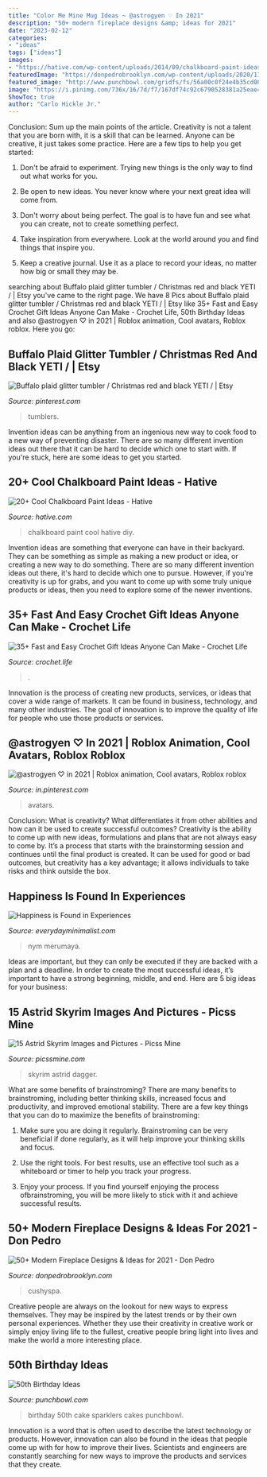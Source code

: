 ```yaml
---
title: "Color Me Mine Mug Ideas ~ @astrogyen ♡ In 2021"
description: "50+ modern fireplace designs &amp; ideas for 2021"
date: "2023-02-12"
categories:
- "ideas"
tags: ["ideas"]
images:
- "https://hative.com/wp-content/uploads/2014/09/chalkboard-paint-ideas/chalkboard-paint-ideas.jpg"
featuredImage: "https://donpedrobrooklyn.com/wp-content/uploads/2020/11/Modern-Fireplace-Makeover-with-Black-Porcelain-Tile.jpg"
featured_image: "http://www.punchbowl.com/gridfs/fs/56a00c0f24e4b35cd0000012-1453329423"
image: "https://i.pinimg.com/736x/16/7d/f7/167df74c92c6790528381a25eae4da0f.jpg"
ShowToc: true
author: "Carlo Hickle Jr."
---
```



Conclusion: Sum up the main points of the article.
Creativity is not a talent that you are born with, it is a skill that can be learned. Anyone can be creative, it just takes some practice. Here are a few tips to help you get started:
1. Don't be afraid to experiment. Trying new things is the only way to find out what works for you.

2. Be open to new ideas. You never know where your next great idea will come from.

3. Don't worry about being perfect. The goal is to have fun and see what you can create, not to create something perfect.

4. Take inspiration from everywhere. Look at the world around you and find things that inspire you.

5. Keep a creative journal. Use it as a place to record your ideas, no matter how big or small they may be.

	

		
searching about Buffalo plaid glitter tumbler / Christmas red and black YETI / | Etsy you've came to the right page. We have 8 Pics about Buffalo plaid glitter tumbler / Christmas red and black YETI / | Etsy like 35+ Fast and Easy Crochet Gift Ideas Anyone Can Make - Crochet Life, 50th Birthday Ideas and also @astrogyen ♡ in 2021 | Roblox animation, Cool avatars, Roblox roblox. Here you go:
		
    
## Buffalo Plaid Glitter Tumbler / Christmas Red And Black YETI / | Etsy

<img loading=lazy src="https://i.pinimg.com/736x/ac/a2/1f/aca21f96de3027d7550e889bf78bc869.jpg" onerror="this.onerror=null;this.src='https://tse2.mm.bing.net/th?id=OIP.9NhiElNrH4X4utoHcHpk6gHaHa&amp;pid=15.1';" alt="Buffalo plaid glitter tumbler / Christmas red and black YETI / | Etsy">

_Source: pinterest.com_

>tumblers. 

	

Invention ideas can be anything from an ingenious new way to cook food to a new way of preventing disaster. There are so many different invention ideas out there that it can be hard to decide which one to start with. If you're stuck, here are some ideas to get you started.

    
## 20+ Cool Chalkboard Paint Ideas - Hative

<img loading=lazy src="https://hative.com/wp-content/uploads/2014/09/chalkboard-paint-ideas/chalkboard-paint-ideas.jpg" onerror="this.onerror=null;this.src='https://tse2.mm.bing.net/th?id=OIP.OvVWvIkKNo14w2qpRABvcwHaQq&amp;pid=15.1';" alt="20+ Cool Chalkboard Paint Ideas - Hative">

_Source: hative.com_

>chalkboard paint cool hative diy. 

	

Invention ideas are something that everyone can have in their backyard. They can be something as simple as making a new product or idea, or creating a new way to do something. There are so many different invention ideas out there, it's hard to decide which one to pursue. However, if you're creativity is up for grabs, and you want to come up with some truly unique products or ideas, then you need to explore some of the newer inventions.

    
## 35+ Fast And Easy Crochet Gift Ideas Anyone Can Make - Crochet Life

<img loading=lazy src="https://cdn.crochet.life/wp-content/uploads/2020/10/Crochet-Gift-Patterns-20-768x1152.jpg" onerror="this.onerror=null;this.src='https://tse3.mm.bing.net/th?id=OIP.9AK-m-6ocCTHaiyfHylBuAHaLH&amp;pid=15.1';" alt="35+ Fast and Easy Crochet Gift Ideas Anyone Can Make - Crochet Life">

_Source: crochet.life_

>. 

	

Innovation is the process of creating new products, services, or ideas that cover a wide range of markets. It can be found in business, technology, and many other industries. The goal of innovation is to improve the quality of life for people who use those products or services.

    
## @astrogyen ♡ In 2021 | Roblox Animation, Cool Avatars, Roblox Roblox

<img loading=lazy src="https://i.pinimg.com/736x/16/7d/f7/167df74c92c6790528381a25eae4da0f.jpg" onerror="this.onerror=null;this.src='https://tse4.mm.bing.net/th?id=OIP.qq_tf9i1-ob1rpBOFVcTdgAAAA&amp;pid=15.1';" alt="@astrogyen ♡ in 2021 | Roblox animation, Cool avatars, Roblox roblox">

_Source: in.pinterest.com_

>avatars. 

	

Conclusion: What is creativity? What differentiates it from other abilities and how can it be used to create successful outcomes?
Creativity is the ability to come up with new ideas, formulations and plans that are not always easy to come by. It’s a process that starts with the brainstorming session and continues until the final product is created. It can be used for good or bad outcomes, but creativity has a key advantage; it allows individuals to take risks and think outside the box.

    
## Happiness Is Found In Experiences

<img loading=lazy src="https://www.everydayminimalist.com/wp-content/uploads/2015/02/paint-party-girl.jpg" onerror="this.onerror=null;this.src='https://tse1.mm.bing.net/th?id=OIP.WuOuzn6N6y_p4uQo1gthnQHaLF&amp;pid=15.1';" alt="Happiness is Found in Experiences">

_Source: everydayminimalist.com_

>nym merumaya. 

	

Ideas are important, but they can only be executed if they are backed with a plan and a deadline. In order to create the most successful ideas, it’s important to have a strong beginning, middle, and end. Here are 5 big ideas for your business: 

    
## 15 Astrid Skyrim Images And Pictures - Picss Mine

<img loading=lazy src="https://picssmine.com/wp-content/uploads/2020/08/Women-With-Dagger-Astrid-Skyrim.jpg" onerror="this.onerror=null;this.src='https://tse4.mm.bing.net/th?id=OIP.1KduYao2mT8zetmSvkqh-QHaKI&amp;pid=15.1';" alt="15 Astrid Skyrim Images and Pictures - Picss Mine">

_Source: picssmine.com_

>skyrim astrid dagger. 

	

What are some benefits of brainstroming?
There are many benefits to brainstroming, including better thinking skills, increased focus and productivity, and improved emotional stability. There are a few key things that you can do to maximize the benefits of brainstroming:
1. Make sure you are doing it regularly. Brainstroming can be very beneficial if done regularly, as it will help improve your thinking skills and focus.

2. Use the right tools. For best results, use an effective tool such as a whiteboard or timer to help you track your progress.

3. Enjoy your process. If you find yourself enjoying the process ofbrainstroming, you will be more likely to stick with it and achieve successful results.

    
## 50+ Modern Fireplace Designs &amp; Ideas For 2021 - Don Pedro

<img loading=lazy src="https://donpedrobrooklyn.com/wp-content/uploads/2020/11/Modern-Fireplace-Makeover-with-Black-Porcelain-Tile.jpg" onerror="this.onerror=null;this.src='https://tse4.mm.bing.net/th?id=OIP.OOIAiY29iz5YYbietRaPBwHaKh&amp;pid=15.1';" alt="50+ Modern Fireplace Designs &amp; Ideas for 2021 - Don Pedro">

_Source: donpedrobrooklyn.com_

>cushyspa. 

	

Creative people are always on the lookout for new ways to express themselves. They may be inspired by the latest trends or by their own personal experiences. Whether they use their creativity in creative work or simply enjoy living life to the fullest, creative people bring light into lives and make the world a more interesting place.

    
## 50th Birthday Ideas

<img loading=lazy src="http://www.punchbowl.com/gridfs/fs/56a00c0f24e4b35cd0000012-1453329423" onerror="this.onerror=null;this.src='https://tse4.mm.bing.net/th?id=OIP.FyoUFgJ2sIKynYyU-mET1wHaLH&amp;pid=15.1';" alt="50th Birthday Ideas">

_Source: punchbowl.com_

>birthday 50th cake sparklers cakes punchbowl. 

	

Innovation is a word that is often used to describe the latest technology or products. However, innovation can also be found in the ideas that people come up with for how to improve their lives. Scientists and engineers are constantly searching for new ways to improve the products and services that they create.

